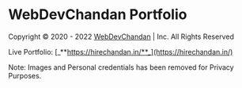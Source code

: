 # WebDevChandan Portfolio
Copyright © 2020 - 2022 [WebDevChandan](https://github.com/WebDevChandan) | Inc. All Rights Reserved

Live Portfolio: [_**https://hirechandan.in/**_](https://hirechandan.in/)

Note:
Images and Personal credentials has been removed for Privacy Purposes.
